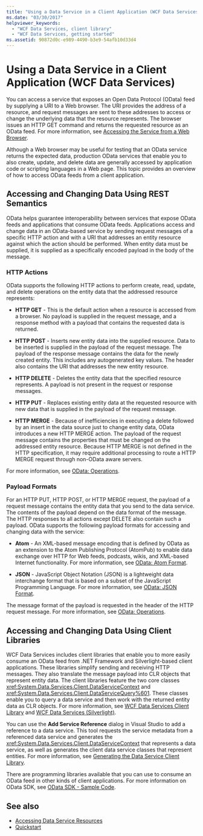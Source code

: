 ```yaml
---
title: "Using a Data Service in a Client Application (WCF Data Services)"
ms.date: "03/30/2017"
helpviewer_keywords: 
  - "WCF Data Services, client library"
  - "WCF Data Services, getting started"
ms.assetid: 90872d0c-e989-4490-b3e9-54afb10d33d4
---
```

# Using a Data Service in a Client Application (WCF Data Services)
You can access a service that exposes an Open Data Protocol (OData) feed by supplying a URI to a Web browser. The URI provides the address of a resource, and request messages are sent to these addresses to access or change the underlying data that the resource represents. The browser issues an HTTP GET command and returns the requested resource as an OData feed. For more information, see [Accessing the Service from a Web Browser](accessing-the-service-from-a-web-browser-wcf-data-services-quickstart.md).  
  
 Although a Web browser may be useful for testing that an OData service returns the expected data, production OData services that enable you to also create, update, and delete data are generally accessed by application code or scripting languages in a Web page. This topic provides an overview of how to access OData feeds from a client application.  
  
## Accessing and Changing Data Using REST Semantics  
 OData helps guarantee interoperability between services that expose OData feeds and applications that consume OData feeds. Applications access and change data in an OData-based service by sending request messages of a specific HTTP action and with a URI that addresses an entity resource against which the action should be performed. When entity data must be supplied, it is supplied as a specifically encoded payload in the body of the message.  
  
### HTTP Actions  
 OData supports the following HTTP actions to perform create, read, update, and delete operations on the entity data that the addressed resource represents:  
  
- **HTTP GET** - This is the default action when a resource is accessed from a browser. No payload is supplied in the request message, and a response method with a payload that contains the requested data is returned.  
  
- **HTTP POST** - Inserts new entity data into the supplied resource. Data to be inserted is supplied in the payload of the request message. The payload of the response message contains the data for the newly created entity. This includes any autogenerated key values. The header also contains the URI that addresses the new entity resource.  
  
- **HTTP DELETE** - Deletes the entity data that the specified resource represents. A payload is not present in the request or response messages.  
  
- **HTTP PUT** - Replaces existing entity data at the requested resource with new data that is supplied in the payload of the request message.  
  
- **HTTP MERGE** - Because of inefficiencies in executing a delete followed by an insert in the data source just to change entity data, OData introduces a new HTTP MERGE action. The payload of the request message contains the properties that must be changed on the addressed entity resource. Because HTTP MERGE is not defined in the HTTP specification, it may require additional processing to route a HTTP MERGE request through non-OData aware servers.  
  
 For more information, see [OData: Operations](https://www.odata.org/documentation/odata-version-2-0/operations/).
  
### Payload Formats  
 For an HTTP PUT, HTTP POST, or HTTP MERGE request, the payload of a request message contains the entity data that you send to the data service. The contents of the payload depend on the data format of the message. The HTTP responses to all actions except DELETE also contain such a payload. OData supports the following payload formats for accessing and changing data with the service:  
  
- **Atom** - An XML-based message encoding that is defined by OData as an extension to the Atom Publishing Protocol (AtomPub) to enable data exchange over HTTP for Web feeds, podcasts, wikis, and XML-based Internet functionality. For more information, see [OData: Atom Format](https://www.odata.org/documentation/odata-version-2-0/atom-format/).
  
- **JSON** - JavaScript Object Notation (JSON) is a lightweight data interchange format that is based on a subset of the JavaScript Programming Language. For more information, see [OData: JSON Format](https://www.odata.org/documentation/odata-version-2-0/json-format/).
  
 The message format of the payload is requested in the header of the HTTP request message. For more information, see [OData: Operations](https://www.odata.org/documentation/odata-version-2-0/operations/).
  
## Accessing and Changing Data Using Client Libraries  
 WCF Data Services includes client libraries that enable you to more easily consume an OData feed from .NET Framework and Silverlight-based client applications. These libraries simplify sending and receiving HTTP messages. They also translate the message payload into CLR objects that represent entity data. The client libraries feature the two core classes <xref:System.Data.Services.Client.DataServiceContext> and <xref:System.Data.Services.Client.DataServiceQuery%601>. These classes enable you to query a data service and then work with the returned entity data as CLR objects. For more information, see [WCF Data Services Client Library](wcf-data-services-client-library.md) and [WCF Data Services (Silverlight)](/previous-versions/windows/silverlight/dotnet-windows-silverlight/cc838234(v=vs.95)).  
  
 You can use the **Add Service Reference** dialog in Visual Studio to add a reference to a data service. This tool requests the service metadata from a referenced data service and generates the <xref:System.Data.Services.Client.DataServiceContext> that represents a data service, as well as generates the client data service classes that represent entities. For more information, see [Generating the Data Service Client Library](generating-the-data-service-client-library-wcf-data-services.md).  
  
 There are programming libraries available that you can use to consume an OData feed in other kinds of client applications. For more information on OData SDK, see [OData SDK - Sample Code](https://www.odata.org/ecosystem/#sdk).
  
## See also

- [Accessing Data Service Resources](accessing-data-service-resources-wcf-data-services.md)
- [Quickstart](quickstart-wcf-data-services.md)
